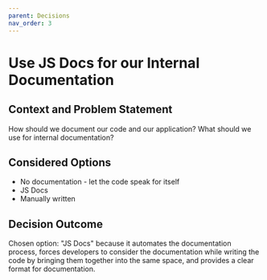 ```yaml
---
parent: Decisions
nav_order: 3
---
```

# Use JS Docs for our Internal Documentation

## Context and Problem Statement

How should we document our code and our application?
What should we use for internal documentation?

## Considered Options

* No documentation - let the code speak for itself
* JS Docs
* Manually written

## Decision Outcome

Chosen option: "JS Docs" because it automates the documentation process, forces developers to consider the documentation while writing the code by bringing them together into the same space, and provides a clear format for documentation.
